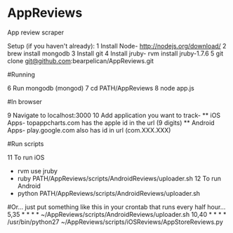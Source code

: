 AppReviews
==========

App review scraper

Setup (if you haven't already):
1 Install Node- http://nodejs.org/download/
2 brew install mongodb
3 Install git
4 Install jruby- rvm install jruby-1.7.6
5 git clone git@github.com:bearpelican/AppReviews.git

#Running

6 Run mongodb (mongod)
7 cd PATH/AppReviews
8 node app.js

#In browser

9 Navigate to localhost:3000
10 Add application you want to track- 
** iOS Apps- topappcharts.com has the apple id in the url (9 digits)
** Android Apps- play.google.com also has id in url (com.XXX.XXX)

#Run scripts

11 To run iOS
  - rvm use jruby
  - ruby PATH/AppReviews/scripts/AndroidReviews/uploader.sh
12 To run Android
  - python PATH/AppReviews/scripts/AndroidReviews/uploader.sh

#Or... just put something like this in your crontab that runs every half hour...
5,35 * * * * ~/AppReviews/scripts/AndroidReviews/uploader.sh
10,40 * * * * /usr/bin/python27 ~/AppReviews/scripts/iOSReviews/AppStoreReviews.py
